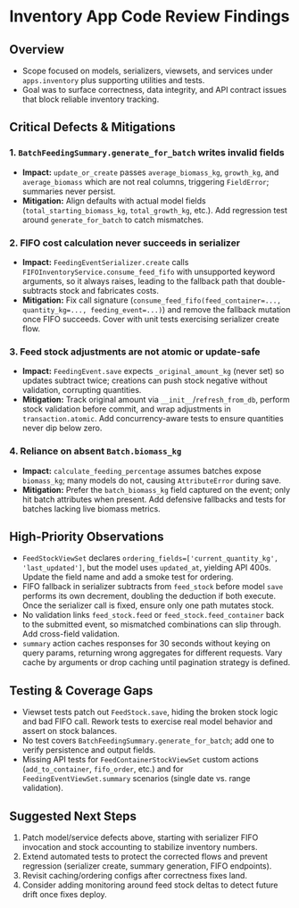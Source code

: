 # Inventory App Code Review Findings

## Overview
- Scope focused on models, serializers, viewsets, and services under `apps.inventory` plus supporting utilities and tests.
- Goal was to surface correctness, data integrity, and API contract issues that block reliable inventory tracking.

## Critical Defects & Mitigations

### 1. `BatchFeedingSummary.generate_for_batch` writes invalid fields
- **Impact:** `update_or_create` passes `average_biomass_kg`, `growth_kg`, and `average_biomass` which are not real columns, triggering `FieldError`; summaries never persist.
- **Mitigation:** Align defaults with actual model fields (`total_starting_biomass_kg`, `total_growth_kg`, etc.). Add regression test around `generate_for_batch` to catch mismatches.

### 2. FIFO cost calculation never succeeds in serializer
- **Impact:** `FeedingEventSerializer.create` calls `FIFOInventoryService.consume_feed_fifo` with unsupported keyword arguments, so it always raises, leading to the fallback path that double-subtracts stock and fabricates costs.
- **Mitigation:** Fix call signature (`consume_feed_fifo(feed_container=..., quantity_kg=..., feeding_event=...)`) and remove the fallback mutation once FIFO succeeds. Cover with unit tests exercising serializer create flow.

### 3. Feed stock adjustments are not atomic or update-safe
- **Impact:** `FeedingEvent.save` expects `_original_amount_kg` (never set) so updates subtract twice; creations can push stock negative without validation, corrupting quantities.
- **Mitigation:** Track original amount via `__init__`/`refresh_from_db`, perform stock validation before commit, and wrap adjustments in `transaction.atomic`. Add concurrency-aware tests to ensure quantities never dip below zero.

### 4. Reliance on absent `Batch.biomass_kg`
- **Impact:** `calculate_feeding_percentage` assumes batches expose `biomass_kg`; many models do not, causing `AttributeError` during save.
- **Mitigation:** Prefer the `batch_biomass_kg` field captured on the event; only hit batch attributes when present. Add defensive fallbacks and tests for batches lacking live biomass metrics.

## High-Priority Observations
- `FeedStockViewSet` declares `ordering_fields=['current_quantity_kg', 'last_updated']`, but the model uses `updated_at`, yielding API 400s. Update the field name and add a smoke test for ordering.
- FIFO fallback in serializer subtracts from `feed_stock` before model `save` performs its own decrement, doubling the deduction if both execute. Once the serializer call is fixed, ensure only one path mutates stock.
- No validation links `feed_stock.feed` or `feed_stock.feed_container` back to the submitted event, so mismatched combinations can slip through. Add cross-field validation.
- `summary` action caches responses for 30 seconds without keying on query params, returning wrong aggregates for different requests. Vary cache by arguments or drop caching until pagination strategy is defined.

## Testing & Coverage Gaps
- Viewset tests patch out `FeedStock.save`, hiding the broken stock logic and bad FIFO call. Rework tests to exercise real model behavior and assert on stock balances.
- No test covers `BatchFeedingSummary.generate_for_batch`; add one to verify persistence and output fields.
- Missing API tests for `FeedContainerStockViewSet` custom actions (`add_to_container`, `fifo_order`, etc.) and for `FeedingEventViewSet.summary` scenarios (single date vs. range validation).

## Suggested Next Steps
1. Patch model/service defects above, starting with serializer FIFO invocation and stock accounting to stabilize inventory numbers.
2. Extend automated tests to protect the corrected flows and prevent regression (serializer create, summary generation, FIFO endpoints).
3. Revisit caching/ordering configs after correctness fixes land.
4. Consider adding monitoring around feed stock deltas to detect future drift once fixes deploy.
